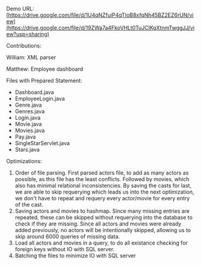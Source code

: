 Demo URL: [https://drive.google.com/file/d/1U4qNZfuiP4qTIoB8xfqNh45BZ2EZ6rUN/view](https://drive.google.com/file/d/19ZWa7a4FkoVHLt0TuJClKqXtnmTwggJJ/view?usp=sharing)

Contributions:

William:
XML parser

Matthew:
Employee dashboard 

Files with Prepared Statement:
- Dashboard.java
- EmployeeLogin.java
- Genre.java
- Genres.java
- Login.java
- Movie.java
- Movies.java
- Pay.java
- SingleStarServlet.java
- Stars.java

Optimizations:
1. Order of file parsing. First parsed actors file, to add as many actors as possible, as this file has the least conflicts. Followed by movies, which also has minimal relational inconsistencies. By saving the casts for last, we are able to skip requerying which leads us into the next optimization, we don't have to repeat and requery every actor/movie for every entry of the cast.
2. Saving actors and movies to hashmap. Since many missing entries are repeated, these can be skipped without requerying into the database to check if they are missing. Since all actors and movies were already added previously, no actors will be intentionally skipped, allowing us to skip around 6000 queries of missing data.
3. Load all actors and movies in a query, to do all existance checking for foreign keys without IO with SQL server.
4. Batching the files to minimize IO with SQL server
